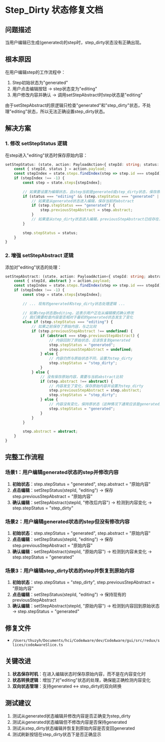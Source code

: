 # Step_Dirty 状态修复文档

## 问题描述
当用户编辑已生成(generated)的step时，step_dirty状态没有正确出现。

## 根本原因
在用户编辑step的工作流程中：
1. Step初始状态为"generated"
2. 用户点击编辑按钮 → step状态变为"editing"
3. 用户修改内容并确认 → 调用setStepAbstract时step状态是"editing"

由于setStepAbstract的原逻辑只检查"generated"和"step_dirty"状态，不处理"editing"状态，所以无法正确设置step_dirty状态。

## 解决方案

### 1. 修改 setStepStatus 逻辑
在step进入"editing"状态时保存原始内容：

```typescript
setStepStatus: (state, action: PayloadAction<{ stepId: string; status: StepStatus }>) => {
    const { stepId, status } = action.payload;
    const stepIndex = state.steps.findIndex(step => step.id === stepId);
    if (stepIndex !== -1) {
        const step = state.steps[stepIndex];
        
        // 如果要设置为编辑状态，且step当前是generated或step_dirty状态，保存原始内容
        if (status === "editing" && (step.stepStatus === "generated" || step.stepStatus === "step_dirty")) {
            // 如果是从generated状态进入编辑，保存当前的abstract
            if (step.stepStatus === "generated") {
                step.previousStepAbstract = step.abstract;
            }
            // 如果是从step_dirty状态进入编辑，previousStepAbstract已经存在，不需要重新保存
        }
        
        step.stepStatus = status;
    }
}
```

### 2. 增强 setStepAbstract 逻辑
添加对"editing"状态的处理：

```typescript
setStepAbstract: (state, action: PayloadAction<{ stepId: string; abstract: string }>) => {
    const { stepId, abstract } = action.payload;
    const stepIndex = state.steps.findIndex(step => step.id === stepId);
    if (stepIndex !== -1) {
        const step = state.steps[stepIndex];
        
        // ... 现有的generated和step_dirty状态处理逻辑 ...
        
        // 如果step状态是editing，这表示用户正在从编辑模式确认修改
        // 我们需要检查内容是否相对于最初的generated状态发生了变化
        else if (step.stepStatus === "editing") {
            // 如果之前保存了原始内容，与之比较
            if (step.previousStepAbstract !== undefined) {
                if (abstract === step.previousStepAbstract) {
                    // 内容回到了原始状态，应该恢复到generated
                    step.stepStatus = "generated";
                    step.previousStepAbstract = undefined;
                } else {
                    // 内容仍然与原始状态不同，设置为step_dirty
                    step.stepStatus = "step_dirty";
                }
            } else {
                // 没有保存原始内容，需要与当前abstract比较
                if (step.abstract !== abstract) {
                    // 内容发生了变化，保存原始内容并设置为step_dirty
                    step.previousStepAbstract = step.abstract;
                    step.stepStatus = "step_dirty";
                } else {
                    // 内容没有变化，保持原状态（这种情况下通常应该是generated）
                    step.stepStatus = "generated";
                }
            }
        }
        
        step.abstract = abstract;
    }
}
```

## 完整工作流程

### 场景1：用户编辑generated状态的step并修改内容
1. **初始状态**：step.stepStatus = "generated", step.abstract = "原始内容"
2. **点击编辑**：setStepStatus(stepId, "editing") → 保存 step.previousStepAbstract = "原始内容"
3. **确认编辑**：setStepAbstract(stepId, "修改后内容") → 检测到内容变化 → step.stepStatus = "step_dirty"

### 场景2：用户编辑generated状态的step但没有修改内容
1. **初始状态**：step.stepStatus = "generated", step.abstract = "原始内容"
2. **点击编辑**：setStepStatus(stepId, "editing") → 保存 step.previousStepAbstract = "原始内容"
3. **确认编辑**：setStepAbstract(stepId, "原始内容") → 检测到内容未变化 → step.stepStatus = "generated"

### 场景3：用户编辑step_dirty状态的step并恢复到原始内容
1. **初始状态**：step.stepStatus = "step_dirty", step.previousStepAbstract = "原始内容"
2. **点击编辑**：setStepStatus(stepId, "editing") → 保持现有的 previousStepAbstract
3. **确认编辑**：setStepAbstract(stepId, "原始内容") → 检测到内容回到原始状态 → step.stepStatus = "generated"

## 修复文件
- `/Users/thuzyh/Documents/hci/CodeAware/dev/CodeAware/gui/src/redux/slices/codeAwareSlice.ts`

## 关键改进
1. **状态保存时机**：在进入编辑状态时保存原始内容，而不是在内容变化时
2. **状态转换逻辑**：增加了对"editing"状态的处理，确保能正确检测内容变化
3. **双向状态管理**：支持generated ↔ step_dirty的双向转换

## 测试建议
1. 测试从generated状态编辑并修改内容是否正确变为step_dirty
2. 测试从generated状态编辑但不修改内容是否保持generated
3. 测试从step_dirty状态编辑并恢复到原始内容是否变回generated
4. 测试刷新按钮在step_dirty状态下是否正确显示
